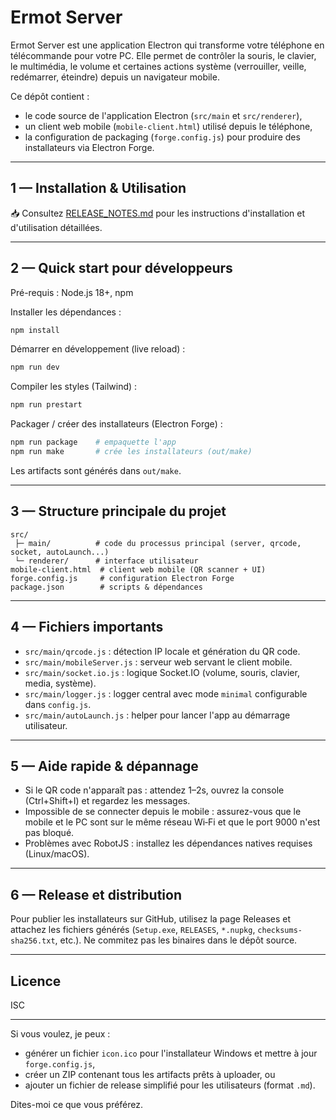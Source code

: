 # Ermot Server

Ermot Server est une application Electron qui transforme votre téléphone en télécommande pour votre PC. Elle permet de contrôler la souris, le clavier, le multimédia, le volume et certaines actions système (verrouiller, veille, redémarrer, éteindre) depuis un navigateur mobile.

Ce dépôt contient :
- le code source de l'application Electron (`src/main` et `src/renderer`),
- un client web mobile (`mobile-client.html`) utilisé depuis le téléphone,
- la configuration de packaging (`forge.config.js`) pour produire des installateurs via Electron Forge.

---

## 1 — Installation & Utilisation

📥 Consultez [RELEASE_NOTES.md](RELEASE_NOTES.md) pour les instructions d'installation et d'utilisation détaillées.

---

## 2 — Quick start pour développeurs

Pré-requis : Node.js 18+, npm

Installer les dépendances :
```bash
npm install
```

Démarrer en développement (live reload) :
```bash
npm run dev
```

Compiler les styles (Tailwind) :
```bash
npm run prestart
```

Packager / créer des installateurs (Electron Forge) :
```bash
npm run package    # empaquette l'app
npm run make       # crée les installateurs (out/make)
```

Les artifacts sont générés dans `out/make`.

---

## 3 — Structure principale du projet

```
src/
 ├─ main/          # code du processus principal (server, qrcode, socket, autoLaunch...)
 └─ renderer/      # interface utilisateur
mobile-client.html  # client web mobile (QR scanner + UI)
forge.config.js     # configuration Electron Forge
package.json        # scripts & dépendances
```

---

## 4 — Fichiers importants

- `src/main/qrcode.js` : détection IP locale et génération du QR code.
- `src/main/mobileServer.js` : serveur web servant le client mobile.
- `src/main/socket.io.js` : logique Socket.IO (volume, souris, clavier, media, système).
- `src/main/logger.js` : logger central avec mode `minimal` configurable dans `config.js`.
- `src/main/autoLaunch.js` : helper pour lancer l'app au démarrage utilisateur.

---

## 5 — Aide rapide & dépannage

- Si le QR code n'apparaît pas : attendez 1–2s, ouvrez la console (Ctrl+Shift+I) et regardez les messages.
- Impossible de se connecter depuis le mobile : assurez-vous que le mobile et le PC sont sur le même réseau Wi‑Fi et que le port 9000 n'est pas bloqué.
- Problèmes avec RobotJS : installez les dépendances natives requises (Linux/macOS).

---

## 6 — Release et distribution

Pour publier les installateurs sur GitHub, utilisez la page Releases et attachez les fichiers générés (`Setup.exe`, `RELEASES`, `*.nupkg`, `checksums-sha256.txt`, etc.). Ne commitez pas les binaires dans le dépôt source.

---

## Licence

ISC

---

Si vous voulez, je peux :
- générer un fichier `icon.ico` pour l'installateur Windows et mettre à jour `forge.config.js`,
- créer un ZIP contenant tous les artifacts prêts à uploader, ou
- ajouter un fichier de release simplifié pour les utilisateurs (format `.md`).

Dites-moi ce que vous préférez.

